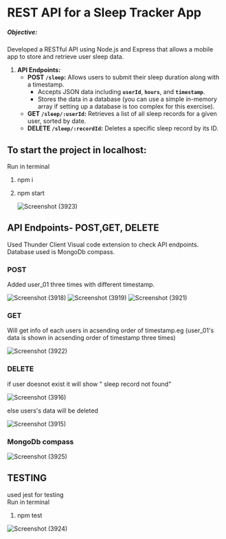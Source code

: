 # REST API for a Sleep Tracker App
##### **Objective:**
Developed a RESTful API using Node.js and Express that allows a mobile app to store and retrieve user sleep data.
1. **API Endpoints:**
    - **POST `/sleep`:** Allows users to submit their sleep duration along with a timestamp.
        - Accepts JSON data including **`userId`**, **`hours`**, and **`timestamp`**.
        - Stores the data in a database (you can use a simple in-memory array if setting up a database is too complex for this exercise).
    - **GET `/sleep/:userId`:** Retrieves a list of all sleep records for a given user, sorted by date.
    - **DELETE `/sleep/:recordId`:** Deletes a specific sleep record by its ID.
  
      
## To start the project in localhost:
Run in terminal<br/>

1. npm i
2. npm start <br/>
   
   ![Screenshot (3923)](https://github.com/sakshi8299/sleep_tracker_app1/assets/78993444/1626a024-fd60-42e8-81a1-00f9f8a814a9)

## API Endpoints- POST,GET, DELETE

Used Thunder Client Visual code extension to check API endpoints.<br/>
Database used is MongoDb compass.

### POST
Added user_01 three times with different timestamp.

![Screenshot (3918)](https://github.com/sakshi8299/sleep_tracker_app1/assets/78993444/4a25b136-4d9b-43e1-b274-beefdc8ab86e)
![Screenshot (3919)](https://github.com/sakshi8299/sleep_tracker_app1/assets/78993444/4f10554a-3535-4029-bc60-f1de020673dd)
![Screenshot (3921)](https://github.com/sakshi8299/sleep_tracker_app1/assets/78993444/19d00472-644d-421a-a75a-70f4b4a218a2)


### GET
Will get info of each users in acsending order of timestamp.eg (user_01's data is shown in acsending order of timestamp three times)

![Screenshot (3922)](https://github.com/sakshi8299/sleep_tracker_app1/assets/78993444/c86aa588-dc5b-4f12-97a4-e7013ef8ad1f)


### DELETE
if user doesnot exist it will show " sleep record not found"

![Screenshot (3916)](https://github.com/sakshi8299/sleep_tracker_app1/assets/78993444/61dc4506-27bb-48db-b21c-89f5d02c0905)

else users's data will be deleted

![Screenshot (3915)](https://github.com/sakshi8299/sleep_tracker_app1/assets/78993444/24ca1b9f-4ad4-4292-8666-a4215a762bf9)

### MongoDb compass

![Screenshot (3925)](https://github.com/sakshi8299/sleep_tracker_app1/assets/78993444/12f15567-0ae3-4b46-98e0-43fe928c898c)


## TESTING
used jest for testing<br/>
Run in terminal
1. npm test
   
![Screenshot (3924)](https://github.com/sakshi8299/sleep_tracker_app1/assets/78993444/911902c5-4c35-4a43-8536-643509613648)
